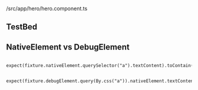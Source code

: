 /src/app/hero/hero.component.ts

## TestBed

## NativeElement vs DebugElement

```
  expect(fixture.nativeElement.querySelector("a").textContent).toContain("name2");

  expect(fixture.debugElement.query(By.css("a")).nativeElement.textContent).toContain("name2");
```
